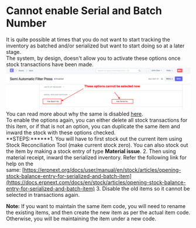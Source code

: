 
# Cannot enable Serial and Batch Number



It is quite possible at times that you do not want to start tracking the inventory as batched and/or serialized but want to start doing so at a later stage.   
The system, by design, doesn't allow you to activate these options once stock transactions have been made.![](/files/a0VHlSB.png)You can read more about why the same is disabled [here](https://erpnext.com/docs/user/manual/en/stock/articles/maintain-stock-field-frozen-in-item-master.html).  
To enable the options again, you can either delete all stock transactions for this item, or if that is not an option, you can duplicate the same item and inward the stock with these options checked.  
**STEPS:****﻿**1. You will have to first stock out the current item using Stock Reconciliation Tool (make current stock zero). You can also stock out the item by making a stock entry of type **Material issue**.
2. Then using material receipt, inward the serialized inventory. Refer the following link for help on the same: [https://erpnext.org/docs/user/manual/en/stock/articles/opening-stock-balance-entry-for-serialized-and-batch-item](https://docs.erpnext.com/docs/en/stock/articles/opening-stock-balance-entry-for-serialized-and-batch-item)
3. Disable the old items so it cannot be selected in transactions again.

  
**Note:** If you want to maintain the same item code, you will need to rename the existing items, and then create the new item as per the actual item code. Otherwise, you will be maintaining the item under a new code.


